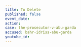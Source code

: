 ```yaml
---
title: To Delete
published: false
event_date:
action:
case: the-prosecutor-v-abu-garda
accused: bahr-idriss-abu-garda
youtube_id:
---
```



